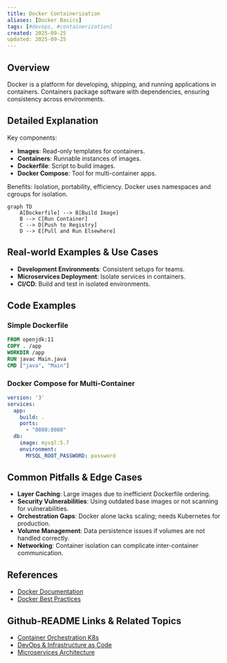 ```yaml
---
title: Docker Containerization
aliases: [Docker Basics]
tags: [#devops, #containerization]
created: 2025-09-25
updated: 2025-09-25
---
```


## Overview

Docker is a platform for developing, shipping, and running applications in containers. Containers package software with dependencies, ensuring consistency across environments.

## Detailed Explanation

Key components:

- **Images**: Read-only templates for containers.
- **Containers**: Runnable instances of images.
- **Dockerfile**: Script to build images.
- **Docker Compose**: Tool for multi-container apps.

Benefits: Isolation, portability, efficiency. Docker uses namespaces and cgroups for isolation.

```mermaid
graph TD
    A[Dockerfile] --> B[Build Image]
    B --> C[Run Container]
    C --> D[Push to Registry]
    D --> E[Pull and Run Elsewhere]
```

## Real-world Examples & Use Cases

- **Development Environments**: Consistent setups for teams.
- **Microservices Deployment**: Isolate services in containers.
- **CI/CD**: Build and test in isolated environments.

## Code Examples

### Simple Dockerfile

```dockerfile
FROM openjdk:11
COPY . /app
WORKDIR /app
RUN javac Main.java
CMD ["java", "Main"]
```

### Docker Compose for Multi-Container

```yaml
version: '3'
services:
  app:
    build: .
    ports:
      - "8080:8080"
  db:
    image: mysql:5.7
    environment:
      MYSQL_ROOT_PASSWORD: password
```

## Common Pitfalls & Edge Cases

- **Layer Caching**: Large images due to inefficient Dockerfile ordering.
- **Security Vulnerabilities**: Using outdated base images or not scanning for vulnerabilities.
- **Orchestration Gaps**: Docker alone lacks scaling; needs Kubernetes for production.
- **Volume Management**: Data persistence issues if volumes are not handled correctly.
- **Networking**: Container isolation can complicate inter-container communication.

## References

- [Docker Documentation](https://docs.docker.com/)
- [Docker Best Practices](https://docs.docker.com/develop/dev-best-practices/)

## Github-README Links & Related Topics

- [Container Orchestration K8s](../system-design/container-orchestration-k8s/README.md)
- [DevOps & Infrastructure as Code](../devops-infrastructure-as-code/README.md)
- [Microservices Architecture](../microservices-architecture/README.md)